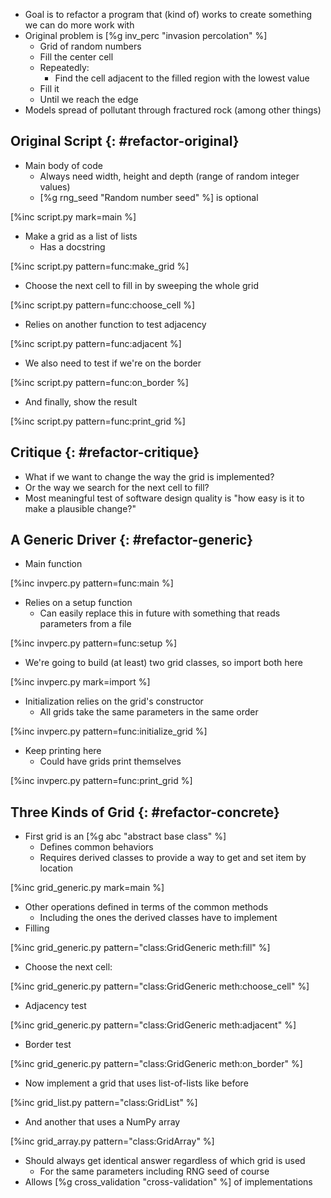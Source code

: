 -   Goal is to refactor a program that (kind of) works
    to create something we can do more work with
-   Original problem is [%g inv_perc "invasion percolation" %]
    -   Grid of random numbers
    -   Fill the center cell
    -   Repeatedly:
        -   Find the cell adjacent to the filled region with the lowest value
	-   Fill it
    -   Until we reach the edge
-   Models spread of pollutant through fractured rock (among other things)

## Original Script {: #refactor-original}

-   Main body of code
    -   Always need width, height and depth (range of random integer values)
    -   [%g rng_seed "Random number seed" %] is optional

[%inc script.py mark=main %]

-   Make a grid as a list of lists
    -   Has a docstring

[%inc script.py pattern=func:make_grid %]

-   Choose the next cell to fill in by sweeping the whole grid

[%inc script.py pattern=func:choose_cell %]

-   Relies on another function to test adjacency

[%inc script.py pattern=func:adjacent %]

-   We also need to test if we're on the border

[%inc script.py pattern=func:on_border %]

-   And finally, show the result

[%inc script.py pattern=func:print_grid %]

## Critique {: #refactor-critique}

-   What if we want to change the way the grid is implemented?
-   Or the way we search for the next cell to fill?
-   Most meaningful test of software design quality is "how easy is it to make a plausible change?"

## A Generic Driver {: #refactor-generic}

-   Main function

[%inc invperc.py pattern=func:main %]

-   Relies on a setup function
    -  Can easily replace this in future with something that reads parameters from a file

[%inc invperc.py pattern=func:setup %]

-   We're going to build (at least) two grid classes, so import both here

[%inc invperc.py mark=import %]

-   Initialization relies on the grid's constructor
    -   All grids take the same parameters in the same order

[%inc invperc.py pattern=func:initialize_grid %]

-   Keep printing here
    -   Could have grids print themselves

[%inc invperc.py pattern=func:print_grid %]

## Three Kinds of Grid {: #refactor-concrete}

-   First grid is an [%g abc "abstract base class" %]
    -   Defines common behaviors
    -   Requires derived classes to provide a way to get and set item by location

[%inc grid_generic.py mark=main %]

-   Other operations defined in terms of the common methods
    -   Including the ones the derived classes have to implement
-   Filling

[%inc grid_generic.py pattern="class:GridGeneric meth:fill" %]

-   Choose the next cell:

[%inc grid_generic.py pattern="class:GridGeneric meth:choose_cell" %]

-   Adjacency test

[%inc grid_generic.py pattern="class:GridGeneric meth:adjacent" %]

-   Border test

[%inc grid_generic.py pattern="class:GridGeneric meth:on_border" %]

-   Now implement a grid that uses list-of-lists like before

[%inc grid_list.py pattern="class:GridList" %]

-   And another that uses a NumPy array

[%inc grid_array.py pattern="class:GridArray" %]

-   Should always get identical answer regardless of which grid is used
    -   For the same parameters including RNG seed of course
-   Allows [%g cross_validation "cross-validation" %] of implementations
